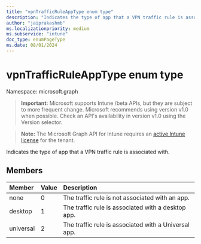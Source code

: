 ```yaml
---
title: "vpnTrafficRuleAppType enum type"
description: "Indicates the type of app that a VPN traffic rule is associated with."
author: "jaiprakashmb"
ms.localizationpriority: medium
ms.subservice: "intune"
doc_type: enumPageType
ms.date: 08/01/2024
---
```


# vpnTrafficRuleAppType enum type

Namespace: microsoft.graph

> **Important:** Microsoft supports Intune /beta APIs, but they are subject to more frequent change. Microsoft recommends using version v1.0 when possible. Check an API's availability in version v1.0 using the Version selector.

> **Note:** The Microsoft Graph API for Intune requires an [active Intune license](https://go.microsoft.com/fwlink/?linkid=839381) for the tenant.

Indicates the type of app that a VPN traffic rule is associated with.

## Members
|Member|Value|Description|
|:---|:---|:---|
|none|0|The traffic rule is not associated with an app.|
|desktop|1|The traffic rule is associated with a desktop app.|
|universal|2|The traffic rule is associated with a Universal app.|